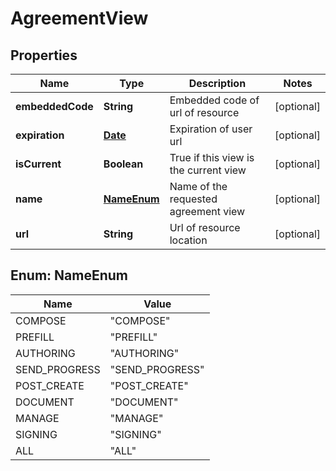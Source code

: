 
# AgreementView

## Properties
Name | Type | Description | Notes
------------ | ------------- | ------------- | -------------
**embeddedCode** | **String** | Embedded code of url of resource  |  [optional]
**expiration** | [**Date**](Date.md) | Expiration of user url  |  [optional]
**isCurrent** | **Boolean** | True if this view is the current view |  [optional]
**name** | [**NameEnum**](#NameEnum) | Name of the requested agreement view |  [optional]
**url** | **String** | Url of resource location |  [optional]


<a name="NameEnum"></a>
## Enum: NameEnum
Name | Value
---- | -----
COMPOSE | &quot;COMPOSE&quot;
PREFILL | &quot;PREFILL&quot;
AUTHORING | &quot;AUTHORING&quot;
SEND_PROGRESS | &quot;SEND_PROGRESS&quot;
POST_CREATE | &quot;POST_CREATE&quot;
DOCUMENT | &quot;DOCUMENT&quot;
MANAGE | &quot;MANAGE&quot;
SIGNING | &quot;SIGNING&quot;
ALL | &quot;ALL&quot;



